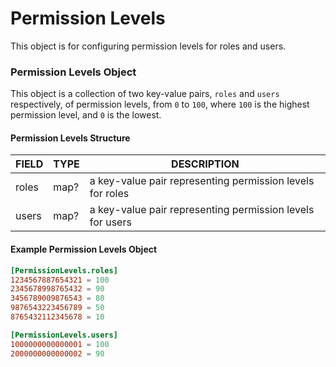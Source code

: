 # Permission Levels

This object is for configuring permission levels for roles and users.

### Permission Levels Object

This object is a collection of two key-value pairs, `roles` and `users` respectively, of permission levels, 
from `0` to `100`, where `100` is the highest permission level, and `0` is the lowest.

#### Permission Levels Structure

| FIELD | TYPE | DESCRIPTION                                               |
|-------|------|-----------------------------------------------------------|
| roles | map? | a key-value pair representing permission levels for roles |
| users | map? | a key-value pair representing permission levels for users |

#### Example Permission Levels Object
```toml
[PermissionLevels.roles]
1234567887654321 = 100
2345678998765432 = 90
3456789009876543 = 80
9876543223456789 = 50
8765432112345678 = 10

[PermissionLevels.users]
1000000000000001 = 100
2000000000000002 = 90
```
